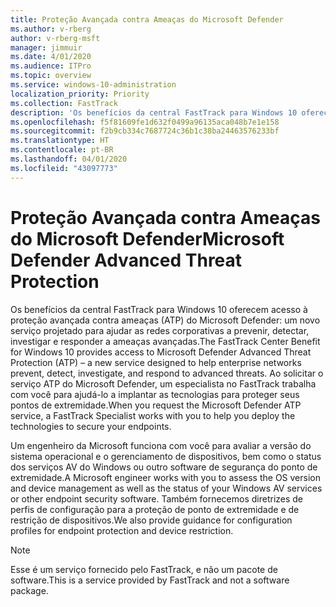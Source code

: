 ```yaml
---
title: Proteção Avançada contra Ameaças do Microsoft Defender
ms.author: v-rberg
author: v-rberg-msft
manager: jimmuir
ms.date: 4/01/2020
ms.audience: ITPro
ms.topic: overview
ms.service: windows-10-administration
localization_priority: Priority
ms.collection: FastTrack
description: 'Os benefícios da central FastTrack para Windows 10 oferecem acesso à proteção avançada contra ameaças (ATP) do Microsoft Defender: um novo serviço projetado para ajudar as redes corporativas a prevenir, detectar, investigar e responder a ameaças avançadas.'
ms.openlocfilehash: f5f81609fe1d632f0499a96135aca048b7e1e158
ms.sourcegitcommit: f2b9cb334c7687724c36b1c38ba24463576233bf
ms.translationtype: HT
ms.contentlocale: pt-BR
ms.lasthandoff: 04/01/2020
ms.locfileid: "43097773"
---
```

# <a name="microsoft-defender-advanced-threat-protection"></a><span data-ttu-id="d2ff3-103">Proteção Avançada contra Ameaças do Microsoft Defender</span><span class="sxs-lookup"><span data-stu-id="d2ff3-103">Microsoft Defender Advanced Threat Protection</span></span>

<span data-ttu-id="d2ff3-104">Os benefícios da central FastTrack para Windows 10 oferecem acesso à proteção avançada contra ameaças (ATP) do Microsoft Defender: um novo serviço projetado para ajudar as redes corporativas a prevenir, detectar, investigar e responder a ameaças avançadas.</span><span class="sxs-lookup"><span data-stu-id="d2ff3-104">The FastTrack Center Benefit for Windows 10 provides access to Microsoft Defender Advanced Threat Protection (ATP) – a new service designed to help enterprise networks prevent, detect, investigate, and respond to advanced threats.</span></span> <span data-ttu-id="d2ff3-105">Ao solicitar o serviço ATP do Microsoft Defender, um especialista no FastTrack trabalha com você para ajudá-lo a implantar as tecnologias para proteger seus pontos de extremidade.</span><span class="sxs-lookup"><span data-stu-id="d2ff3-105">When you request the Microsoft Defender ATP service, a FastTrack Specialist works with you to help you deploy the technologies to secure your endpoints.</span></span>

<span data-ttu-id="d2ff3-106">Um engenheiro da Microsoft funciona com você para avaliar a versão do sistema operacional e o gerenciamento de dispositivos, bem como o status dos serviços AV do Windows ou outro software de segurança do ponto de extremidade.</span><span class="sxs-lookup"><span data-stu-id="d2ff3-106">A Microsoft engineer works with you to assess the OS version and device management as well as the status of your Windows AV services or other endpoint security software.</span></span> <span data-ttu-id="d2ff3-107">Também fornecemos diretrizes de perfis de configuração para a proteção de ponto de extremidade e de restrição de dispositivos.</span><span class="sxs-lookup"><span data-stu-id="d2ff3-107">We also provide guidance for configuration profiles for endpoint protection and device restriction.</span></span>  

> [!NOTE]
> <span data-ttu-id="d2ff3-108">Esse é um serviço fornecido pelo FastTrack, e não um pacote de software.</span><span class="sxs-lookup"><span data-stu-id="d2ff3-108">This is a service provided by FastTrack and not a software package.</span></span> 

